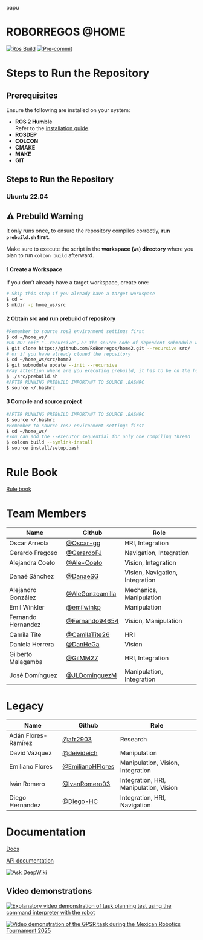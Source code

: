 papu
# ROBORREGOS @HOME

[![Ros Build](https://github.com/RoBorregos/home2/actions/workflows/ros2-build.yml/badge.svg)](https://github.com/RoBorregos/home2/actions/workflows/ros2-build.yml)
[![Pre-commit](https://github.com/RoBorregos/home2/actions/workflows/pre-commit.yml/badge.svg)](https://github.com/RoBorregos/home2/actions/workflows/pre-commit.yml)

# Steps to Run the Repository

## Prerequisites

Ensure the following are installed on your system:

- **ROS 2 Humble**  
  Refer to the [installation guide](https://docs.ros.org/en/humble/Installation/Ubuntu-Install-Debs.html).
- **ROSDEP**
- **COLCON**
- **CMAKE**
- **MAKE**
- **GIT**

## Steps to Run the Repository

### Ubuntu 22.04

## ⚠️ Prebuild Warning

It only runs once, to ensure the repository compiles correctly, **run `prebuild.sh` first**.

Make sure to execute the script in the **workspace (`ws`) directory** where you plan to run `colcon build` afterward.

#### 1 Create a Workspace

If you don’t already have a target workspace, create one:

```bash
# Skip this step if you already have a target workspace
$ cd ~
$ mkdir -p home_ws/src
```

#### 2 Obtain src and run prebuild of repository

```bash
#Remember to source ros2 environment settings first
$ cd ~/home_ws/
#DO NOT omit "--recursive"，or the source code of dependent submodule will not be downloaded.
$ git clone https://github.com/RoBorregos/home2.git --recursive src/
# or if you have already cloned the repository
$ cd ~/home_ws/src/home2
$ git submodule update --init --recursive
#Pay attention where are you executing prebuild, it has to be on the home_ws directory.
$ ./src/prebuild.sh
#AFTER RUNNING PREBUILD IMPORTANT TO SOURCE .BASHRC
$ source ~/.bashrc
```

#### 3 Compile and source project

```bash
#AFTER RUNNING PREBUILD IMPORTANT TO SOURCE .BASHRC
$ source ~/.bashrc
#Remember to source ros2 environment settings first
$ cd ~/home_ws/
#You can add the --executor sequential for only one compiling thread
$ colcon build --symlink-install
$ source install/setup.bash
```

# Rule Book

[Rule book](https://robocupathome.github.io/RuleBook/rulebook/master.pdf)

# Team Members

| Name               | Github                                               | Role                            |
| ------------------ | ---------------------------------------------------- | ------------------------------- |
| Oscar Arreola      | [@Oscar-gg](https://github.com/Oscar-gg)             | HRI, Integration                |
| Gerardo Fregoso    | [@GerardoFJ](https://github.com/GerardoFJ)           | Navigation, Integration         |
| Alejandra Coeto    | [@Ale-Coeto](https://github.com/Ale-Coeto)           | Vision, Integration             |
| Danaé Sánchez      | [@DanaeSG](https://github.com/DanaeSG)               | Vision, Navigation, Integration |
| Alejandro González | [@AleGonzcamilla](https://github.com/AleGonzcamilla) | Mechanics, Manipulation         |
| Emil Winkler       | [@emilwinkp](https://github.com/emilwinkp)           | Manipulation                    |
| Fernando Hernandez | [@Fernando94654](https://github.com/Fernando94654)   | Vision, Manipulation            |
| Camila Tite        | [@CamilaTite26](https://github.com/CamilaTite26)     | HRI                             |
| Daniela Herrera    | [@DanHeGa](https://github.com/DanHeGa)               | Vision                          |
| Gilberto Malagamba | [@GilMM27](https://github.com/GilMM27)               | HRI, Integration                |
| José Domínguez     | [@JLDominguezM](https://github.com/JLDominguezM)     | Manipulation, Integration       |

# Legacy

| Name                | Github                                                 | Role                                   |
| ------------------- | ------------------------------------------------------ | -------------------------------------- |
| Adán Flores-Ramírez | [@afr2903](https://github.com/afr2903)                 | Research                               |
| David Vázquez       | [@deivideich](https://github.com/Deivideich)           | Manipulation                           |
| Emiliano Flores     | [@EmilianoHFlores](https://github.com/EmilianoHFlores) | Manipulation, Vision, Integration      |
| Iván Romero         | [@IvanRomero03](https://github.com/IvanRomero03)       | Integration, HRI, Manipulation, Vision |
| Diego Hernández     | [@Diego-HC](https://github.com/Diego-HC)               | Integration, HRI, Navigation           |

# Documentation

[Docs](https://athome.roborregos.com/)

[API documentation](https://roborregos.github.io/home2/)

[![Ask DeepWiki](https://deepwiki.com/badge.svg)](https://deepwiki.com/RoBorregos/home2)

## Video demonstrations

[![Explanatory video demonstration of task planning test using the command interpreter with the robot](https://img.youtube.com/vi/do1S1zfmMsA/0.jpg)](https://www.youtube.com/watch?v=do1S1zfmMsA)

[![Video demonstration of the GPSR task during the Mexican Robotics Tournament 2025](https://img.youtube.com/vi/0bMz6ESv6B8/0.jpg)](https://www.youtube.com/watch?v=0bMz6ESv6B8)
